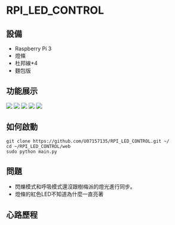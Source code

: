 # RPI_LED_CONTROL

## 設備
* Raspberry Pi 3
* 燈條
* 杜邦線*4
* 麵包版

## 功能展示
![](https://github.com/U07157135/RPI_LED_CONTROL/blob/main/img/r.gif)
![](https://github.com/U07157135/RPI_LED_CONTROL/blob/main/img/b.gif)
![](https://github.com/U07157135/RPI_LED_CONTROL/blob/main/img/b.gif)
![](https://github.com/U07157135/RPI_LED_CONTROL/blob/main/img/shining.gif)
![](https://github.com/U07157135/RPI_LED_CONTROL/blob/main/img/breath.gif)
## 如何啟動
```
git clone https://github.com/U07157135/RPI_LED_CONTROL.git ~/
cd ~/RPI_LED_CONTROL/web
sudo python main.py
```

## 問題
* 閃爍模式和呼吸模式還沒跟樹梅派的燈光進行同步。
* 燈條的紅色LED不知道為什麼一直亮著

## 心路歷程
